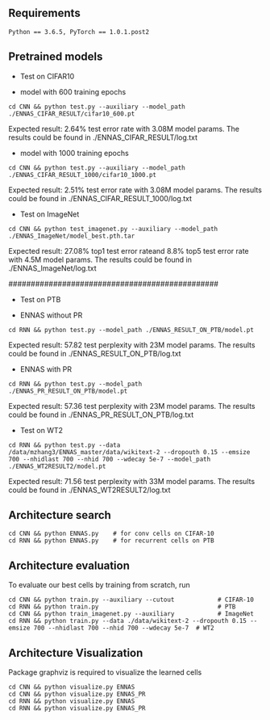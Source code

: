 
## Requirements
```
Python == 3.6.5, PyTorch == 1.0.1.post2
```


## Pretrained models

* Test on CIFAR10

* model with 600 training epochs
```
cd CNN && python test.py --auxiliary --model_path ./ENNAS_CIFAR_RESULT/cifar10_600.pt
```
Expected result: 2.64% test error rate with 3.08M model params.
The results could be found in ./ENNAS_CIFAR_RESULT/log.txt


* model with 1000 training epochs
```
cd CNN && python test.py --auxiliary --model_path ./ENNAS_CIFAR_RESULT_1000/cifar10_1000.pt

```
Expected result: 2.51% test error rate with 3.08M  model params.
The results could be found in ./ENNAS_CIFAR_RESULT_1000/log.txt

* Test on ImageNet
```
cd CNN && python test_imagenet.py --auxiliary --model_path ./ENNAS_ImageNet/model_best.pth.tar

```
Expected result: 27.08% top1 test error rateand 8.8% top5 test error rate  with 4.5M  model params.
The results could be found in ./ENNAS_ImageNet/log.txt


###############################################
* Test on PTB

* ENNAS without PR
```
cd RNN && python test.py --model_path ./ENNAS_RESULT_ON_PTB/model.pt
```
Expected result: 57.82 test perplexity with 23M model params.
The results could be found in ./ENNAS_RESULT_ON_PTB/log.txt

* ENNAS with PR
```
cd RNN && python test.py --model_path ./ENNAS_PR_RESULT_ON_PTB/model.pt
```
Expected result: 57.36 test perplexity with 23M model params.
The results could be found in ./ENNAS_PR_RESULT_ON_PTB/log.txt


* Test on WT2
```
cd RNN && python test.py --data /data/mzhang3/ENNAS_master/data/wikitext-2 --dropouth 0.15 --emsize 700 --nhidlast 700 --nhid 700 --wdecay 5e-7 --model_path ./ENNAS_WT2RESULT2/model.pt
```
Expected result: 71.56 test perplexity with 33M model params.
The results could be found in ./ENNAS_WT2RESULT2/log.txt


## Architecture search

```
cd CNN && python ENNAS.py    # for conv cells on CIFAR-10
cd RNN && python ENNAS.py    # for recurrent cells on PTB
```

## Architecture evaluation

To evaluate our best cells by training from scratch, run
```
cd CNN && python train.py --auxiliary --cutout            # CIFAR-10
cd RNN && python train.py                                 # PTB
cd CNN && python train_imagenet.py --auxiliary            # ImageNet
cd RNN && python train.py --data ./data/wikitext-2 --dropouth 0.15 --emsize 700 --nhidlast 700 --nhid 700 --wdecay 5e-7  # WT2
```

## Architecture Visualization

Package graphviz is required to visualize the learned cells
```
cd CNN && python visualize.py ENNAS
cd CNN && python visualize.py ENNAS_PR
cd RNN && python visualize.py ENNAS
cd RNN && python visualize.py ENNAS_PR
```

